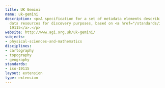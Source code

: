 ```yaml
---
title: UK Gemini
name: uk-gemini
description: <p>A specification for a set of metadata elements describing geospatial
  data resources for discovery purposes, based on <a href="/standards/iso-19115.html">ISO
  19115</a>.</p>
website: http://www.agi.org.uk/uk-gemini/
subjects:
- physical-sciences-and-mathematics
disciplines:
- cartography
- topography
- geography
standards:
- iso-19115
layout: extension
type: extension
---
```


